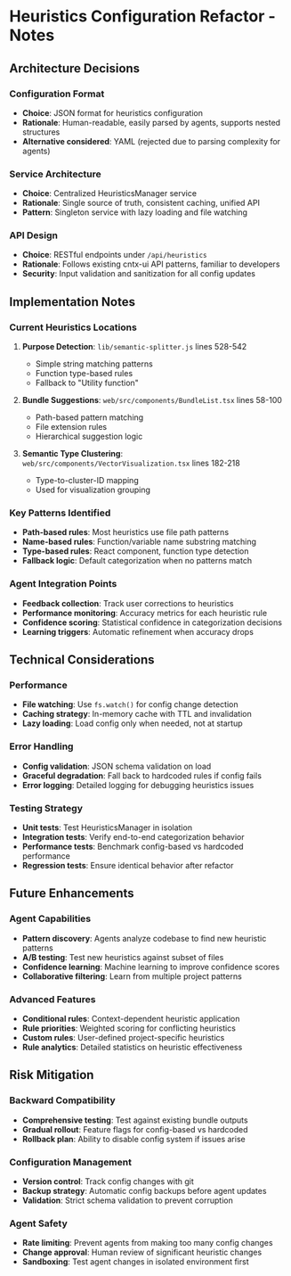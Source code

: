 # Heuristics Configuration Refactor - Notes

## Architecture Decisions

### Configuration Format
- **Choice**: JSON format for heuristics configuration
- **Rationale**: Human-readable, easily parsed by agents, supports nested structures
- **Alternative considered**: YAML (rejected due to parsing complexity for agents)

### Service Architecture
- **Choice**: Centralized HeuristicsManager service
- **Rationale**: Single source of truth, consistent caching, unified API
- **Pattern**: Singleton service with lazy loading and file watching

### API Design
- **Choice**: RESTful endpoints under `/api/heuristics`
- **Rationale**: Follows existing cntx-ui API patterns, familiar to developers
- **Security**: Input validation and sanitization for all config updates

## Implementation Notes

### Current Heuristics Locations
1. **Purpose Detection**: `lib/semantic-splitter.js` lines 528-542
   - Simple string matching patterns
   - Function type-based rules
   - Fallback to "Utility function"

2. **Bundle Suggestions**: `web/src/components/BundleList.tsx` lines 58-100
   - Path-based pattern matching
   - File extension rules
   - Hierarchical suggestion logic

3. **Semantic Type Clustering**: `web/src/components/VectorVisualization.tsx` lines 182-218
   - Type-to-cluster-ID mapping
   - Used for visualization grouping

### Key Patterns Identified
- **Path-based rules**: Most heuristics use file path patterns
- **Name-based rules**: Function/variable name substring matching
- **Type-based rules**: React component, function type detection
- **Fallback logic**: Default categorization when no patterns match

### Agent Integration Points
- **Feedback collection**: Track user corrections to heuristics
- **Performance monitoring**: Accuracy metrics for each heuristic rule
- **Confidence scoring**: Statistical confidence in categorization decisions
- **Learning triggers**: Automatic refinement when accuracy drops

## Technical Considerations

### Performance
- **File watching**: Use `fs.watch()` for config change detection
- **Caching strategy**: In-memory cache with TTL and invalidation
- **Lazy loading**: Load config only when needed, not at startup

### Error Handling
- **Config validation**: JSON schema validation on load
- **Graceful degradation**: Fall back to hardcoded rules if config fails
- **Error logging**: Detailed logging for debugging heuristics issues

### Testing Strategy
- **Unit tests**: Test HeuristicsManager in isolation
- **Integration tests**: Verify end-to-end categorization behavior
- **Performance tests**: Benchmark config-based vs hardcoded performance
- **Regression tests**: Ensure identical behavior after refactor

## Future Enhancements

### Agent Capabilities
- **Pattern discovery**: Agents analyze codebase to find new heuristic patterns
- **A/B testing**: Test new heuristics against subset of files
- **Confidence learning**: Machine learning to improve confidence scores
- **Collaborative filtering**: Learn from multiple project patterns

### Advanced Features
- **Conditional rules**: Context-dependent heuristic application
- **Rule priorities**: Weighted scoring for conflicting heuristics
- **Custom rules**: User-defined project-specific heuristics
- **Rule analytics**: Detailed statistics on heuristic effectiveness

## Risk Mitigation

### Backward Compatibility
- **Comprehensive testing**: Test against existing bundle outputs
- **Gradual rollout**: Feature flags for config-based vs hardcoded
- **Rollback plan**: Ability to disable config system if issues arise

### Configuration Management
- **Version control**: Track config changes with git
- **Backup strategy**: Automatic config backups before agent updates
- **Validation**: Strict schema validation to prevent corruption

### Agent Safety
- **Rate limiting**: Prevent agents from making too many config changes
- **Change approval**: Human review of significant heuristic changes
- **Sandboxing**: Test agent changes in isolated environment first